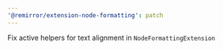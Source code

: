 ```yaml
---
'@remirror/extension-node-formatting': patch
---
```


Fix active helpers for text alignment in `NodeFormattingExtension`
